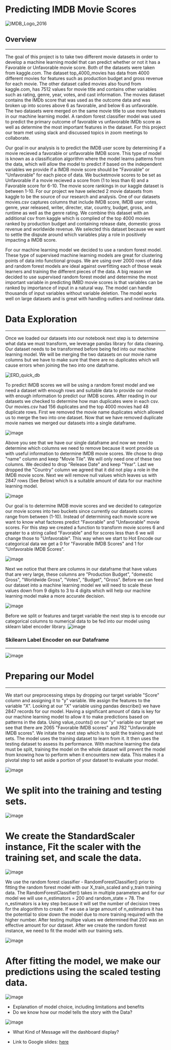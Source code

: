 # Predicting IMDB Movie Scores

![IMDB_Logo_2016](https://user-images.githubusercontent.com/88118759/150700799-37b89265-d9af-44fa-9e21-e0dc1b8e6544.svg)



## Overview
_____________________________
The goal of this project is to take two different movie datasets in order to develop a machine learning model that can predict whether or not it has a Favorable or Unfavorable movie score.  Both of the datasets were taken from kaggle.com.  The dataset top_4000_movies has data from 4000 different movies for features such as production budget and gross revenue for each movie.  The other dataset called movies also found from kaggle.com, has 7512 values for movie title and contains other variables such as rating, genre, year, votes, and cast information.  The movies dataset contains the IMDb score that was used as the outcome data and was broken up into scores above 6 as favorable, and below 6 as unfavorable.  The two datasets were merged on the same movie title to use more features in our machine learning model.  A random forest classifier model was used to predict the primary outcome of favorable vs unfavorable IMDb score as well as determine the most important features in the dataset. For this project our team met using slack and discussed topics in zoom meetings to collaborate.


Our goal in our analysis is to predict the IMDB user score by determining if a movie recieved a favorable or unfavorable IMDB score. This type of model is  known as a classification algorithm where the model learns patterns from the data, which will allow the model to predict if based on the independent variables we provide if a IMDB movie score should be "Favorable" or "Unfavorable" for each piece of data. We bucketmovie scores to be set as Unfavorable if a movie recieved a score from (1 to less than 6) and a Favorable score for 6-10. The movie score rankings in our kaggle dataset is between 1-10. For our project we have selected 2 movie datasets from kaggle to be the source of our research and analysis. One of our datasets movies.csv captures columns that include IMDB score, IMDB user votes, genre, year released, writer, directer, star, country, budget, gross, and runtime as well as the genre rating. We combine this dataset with an additional csv from kaggle which is complied of the top 4000 movies ranked by production budget and containing release date, domestic gross revenue and worldwide revenue. We selected this dataset because we want  to settle the dispute around which variables play a role in positively impacting a IMDB score. 

For our machine learning model we decided to use a random forest model. These type of supervised machine learning models are great for clustering points of data into functional groups. We are using over 2000 rows of data and random forest models are ideal against overfitting each of those weak learners and training the different pieces of the data.
A big reason we decided to use supervised random forest model and determine the most important variable in predicting IMBD movie scores is that variables can be ranked by importance of input in a natural way. The model can handle thousands of input variables without variable deletion. The model works well on large datasets and is great with handling outliers and nonlinear data.


# Data Exploration
_________________________________________________________

Once we loaded our datasets into our notebook next step is to determine what data we must transform, we leverage pandas library for data cleaning. Our dataset needs to be transformed before being fed into our machine learning model. We will be merging the two datasets on our movie name columns but we have to make sure that there are no duplicates which will cause errors when joining the two into one dataframe.

![ERD_quick_db](https://user-images.githubusercontent.com/88444529/151272050-784114b2-8acb-49cb-a745-fe19f0243f7d.PNG)

To predict IMDB scores we will be using a random forest model and we need a dataset with enough rows and suitable data to provide our model with enough information to predict our IMDB scores. After reading in our datasets we checked to determine how man duplicates were in each csv. Our movies.csv had 156 duplicates and the top 4000 movies had 48 duplicate rows. First we removed the movie name duplicates which allowed us to merge the two into one dataset. Now that we have removed duplicate movie names we merged our datasets into a single dataframe.

![image](https://user-images.githubusercontent.com/88467263/151076415-3e3134ab-2dc0-4f01-842d-b3439b8fdf33.png)

 Above you see that we have our single dataframe and now we need to determine which columns we need to remove because it wont provide us with useful information to determine IMDB movie scores. We chose to drop "name" column and keep "Movie Tile". We will only need one of these two columns. We decided to drop "Release Date" and keep "Year". Last we dropped the "Country" column we agreed that it did not play a role in the IMDB movie score. Next we will remove null values which leaves us with 2847 rows (See Below) which is a suitable amount of data for our machine learning model.   
 
 ![image](https://user-images.githubusercontent.com/88467263/151077295-b8d678b6-2d7a-4199-b362-417e4034f2ca.png)


Our goal is to determine IMDB movie scores and we decided to categorize our movie scores into two buckets since currently our datasets scores range from between (1-10). Instead of determining each movie score we want to know what factores predict "Favorable" and "Unfavorable" movie scores. For this step we created a function to transform movie scores 6 and greater to a string called "Favorable" and for scores less than 6 we will change those to "Unfavorable". This way when we start to Hot Encode our categorical data we get a 0 for "Favorable IMDB Scores" and 1 for "Unfavorable IMDB Scores".

![image](https://user-images.githubusercontent.com/88467263/151449957-51db6991-e884-4376-937c-d188a40d6c08.png)


Next we notice that there are columns in our dataframe that have values that are very large, these columns are "Production Budget", "domestic Gross", "Worldwide Gross", "Votes", "Budget", "Gross". Before we can feed our dataset into a machine learning model we will need to scale these values down from 9 digits to 3 to 4 digits which will help our machine learning model make a more accurate decision. 

![image](https://user-images.githubusercontent.com/88467263/151451025-3c92fc26-3a08-4823-9b5c-cedbcd0fa110.png)


Before we split or features and target variable the next step is to encode our categorical columns to numerical data to be fed into our model using sklearn label encoder library.
![image](https://user-images.githubusercontent.com/88467263/151451225-a825228e-6bce-481c-9648-727d829b59e6.png)

### Skilearn Label Encoder on our Dataframe
_______________________________________________________________________

![image](https://user-images.githubusercontent.com/88467263/151451397-e82be90d-d063-4740-aff9-85762e0336b1.png)


# Preparing our Model
______________________________________________________

We start our preprocessing steps by dropping our target variable "Score" column and assigning it to "y" variable. We assign the features to the variable "X". Looking at our "X" variable using pandas describe() we have 2847 records for our model. Having a significant amount of data is key for our machine learning model  to allow it to make predictions based on patterns in the data. Using value_counts() on our "y" variable our target we see that there are 2065 "Favorable IMDB scores" and 782 "Unfavorable IMDB scores". We initate the next step which is to split the training and test sets. The model uses the training dataset to learn from it. It then uses the testing dataset to assess its performance. With machine learning the data must be split, training the model on the whole dataset will prevent the model from knowing how to  perform when it encounters new data. This makes it a pivotal step to set aside a portion of your dataset to evaluate your model.

![image](https://user-images.githubusercontent.com/88467263/151451774-9dc90e11-1d2d-45a5-949e-6804c167dc7c.png)

# We split into the training and testing sets.

![image](https://user-images.githubusercontent.com/88467263/151451833-8574d623-3e16-48f5-84e3-6a027e9ca1a1.png)


# We create the StandardScaler instance, Fit the scaler with the training set, and scale the data.
![image](https://user-images.githubusercontent.com/88467263/151669220-8cbe1330-e92f-41c3-9424-61953210bcda.png)


We use the random forest classifier - RandomForestClassifier() prior to fitting the random forest model with our X_train_scaled and y_train training data. The  RandomForestClassifier() takes in multiple parameters and for our model we will use n_estimators = 200 and random_state = 78. The n_estimators is a key step because it will set the number of decision trees for the alogorithm to create. If we use a large amount of n_estimators it has the potential to slow down the model due to more training required with the higher number. After testing multipe values we determined that 200 was an effective amount for our dataset. After we create the random forest instance, we need to fit the model with our training sets.

![image](https://user-images.githubusercontent.com/88467263/151669469-9c018611-500b-4b7e-b80e-3199b9466d40.png)




# After fitting the model, we make our predictions using the scaled testing data.

 ![image](https://user-images.githubusercontent.com/88467263/151669837-929a079b-5801-4542-a504-f92c3852896a.png)

* Explanation of model choice, including limitations and benefits
 * Do we know how our model tells the story with the Data?

![image](https://user-images.githubusercontent.com/88467263/151465947-020a708b-bdc7-4ca5-8e40-18edcfb273fc.png)

 
 * What Kind of Message will the dashboard display?

* Link to Google slides: [here](https://docs.google.com/presentation/d/1K3iR-3VI6Z6oexiieo5eO8K5bZ4lB0vluZBnga12fdw/edit?usp=sharing)
